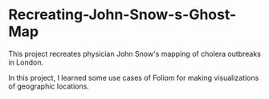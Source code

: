 # Recreating-John-Snow-s-Ghost-Map
This project recreates physician John Snow's mapping of cholera outbreaks in London.

In this project, I learned some use cases of Foliom for making visualizations of geographic locations.
